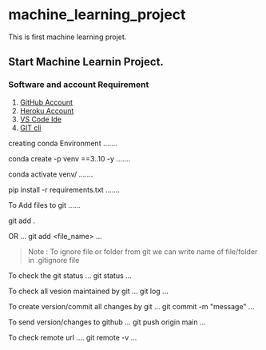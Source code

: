 # machine_learning_project
This is first machine learning projet.


## Start Machine Learnin Project.

### Software and account Requirement

1. [GitHub Account](https://github.com/)
2. [Heroku Account](https://dashboard.heroku.com/login)
3. [VS Code Ide](httos://code.visualstudio.com/download)
4. [GIT cli](https://git-scm.com/downloads)


creating conda Environment
.......

conda create -p venv ==3..10 -y
.......

conda activate venv/
.......

pip install -r requirements.txt
.......


To Add files to git
......

git add .

OR
...
git add <file_name>
...

> Note : To ignore file or folder from git we can write name of file/folder in .gitignore file

To check the git status 
...
git status
...

To check all vesion maintained by git
...
git log
...


To create version/commit all changes by git
...
git commit -m "message"
...

To send version/changes to github
...
git push origin main
... 

To check remote url
....
git remote -v
...

